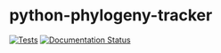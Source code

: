 # python-phylogeny-tracker

[![Tests](https://github.com/emilydolson/python-phylogeny-tracker/actions/workflows/test.yml/badge.svg)](https://github.com/emilydolson/python-phylogeny-tracker/actions/workflows/test.yml) [![Documentation Status](https://readthedocs.org/projects/python-phylogeny-tracker/badge/?version=latest)](https://python-phylogeny-tracker.readthedocs.io/en/latest/?badge=latest)
